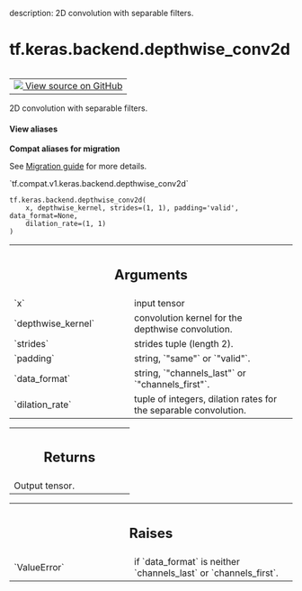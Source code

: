 description: 2D convolution with separable filters.

<div itemscope itemtype="http://developers.google.com/ReferenceObject">
<meta itemprop="name" content="tf.keras.backend.depthwise_conv2d" />
<meta itemprop="path" content="Stable" />
</div>

# tf.keras.backend.depthwise_conv2d

<!-- Insert buttons and diff -->

<table class="tfo-notebook-buttons tfo-api nocontent" align="left">
<td>
  <a target="_blank" href="https://github.com/tensorflow/tensorflow/blob/r2.3/tensorflow/python/keras/backend.py#L5318-L5365">
    <img src="https://www.tensorflow.org/images/GitHub-Mark-32px.png" />
    View source on GitHub
  </a>
</td>
</table>



2D convolution with separable filters.

<section class="expandable">
  <h4 class="showalways">View aliases</h4>
  <p>
<b>Compat aliases for migration</b>
<p>See
<a href="https://www.tensorflow.org/guide/migrate">Migration guide</a> for
more details.</p>
<p>`tf.compat.v1.keras.backend.depthwise_conv2d`</p>
</p>
</section>

<pre class="devsite-click-to-copy prettyprint lang-py tfo-signature-link">
<code>tf.keras.backend.depthwise_conv2d(
    x, depthwise_kernel, strides=(1, 1), padding='valid', data_format=None,
    dilation_rate=(1, 1)
)
</code></pre>



<!-- Placeholder for "Used in" -->


<!-- Tabular view -->
 <table class="responsive fixed orange">
<colgroup><col width="214px"><col></colgroup>
<tr><th colspan="2"><h2 class="add-link">Arguments</h2></th></tr>

<tr>
<td>
`x`
</td>
<td>
input tensor
</td>
</tr><tr>
<td>
`depthwise_kernel`
</td>
<td>
convolution kernel for the depthwise convolution.
</td>
</tr><tr>
<td>
`strides`
</td>
<td>
strides tuple (length 2).
</td>
</tr><tr>
<td>
`padding`
</td>
<td>
string, `"same"` or `"valid"`.
</td>
</tr><tr>
<td>
`data_format`
</td>
<td>
string, `"channels_last"` or `"channels_first"`.
</td>
</tr><tr>
<td>
`dilation_rate`
</td>
<td>
tuple of integers,
dilation rates for the separable convolution.
</td>
</tr>
</table>



<!-- Tabular view -->
 <table class="responsive fixed orange">
<colgroup><col width="214px"><col></colgroup>
<tr><th colspan="2"><h2 class="add-link">Returns</h2></th></tr>
<tr class="alt">
<td colspan="2">
Output tensor.
</td>
</tr>

</table>



<!-- Tabular view -->
 <table class="responsive fixed orange">
<colgroup><col width="214px"><col></colgroup>
<tr><th colspan="2"><h2 class="add-link">Raises</h2></th></tr>

<tr>
<td>
`ValueError`
</td>
<td>
if `data_format` is neither `channels_last` or
`channels_first`.
</td>
</tr>
</table>

